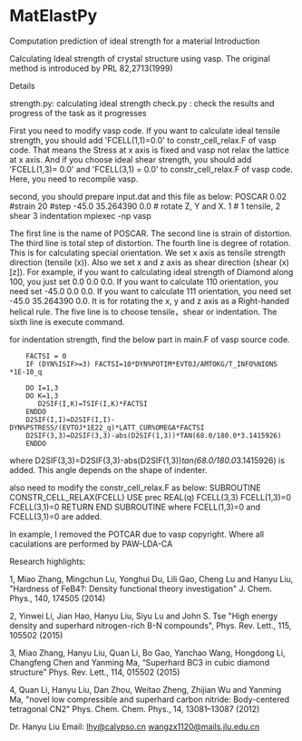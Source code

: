 # MatElastPy
 Computation prediction of ideal strength for a material
Introduction

Calculating Ideal strength of crystal structure using vasp. The original method is introduced by PRL 82,2713(1999)

Details

strength.py: calculating ideal strength
check.py : check the results and progress of the task as it progresses

First you need to modify vasp code. If you want to calculate ideal tensile strength, you should add 'FCELL(1,1)=0.0' to constr_cell_relax.F of vasp code. That means the Stress at x axis is fixed and vasp not relax the lattice at x axis. And if you choose ideal shear strength, you should add 'FCELL(1,3)= 0.0' and 'FCELL(3,1) = 0.0' to constr_cell_relax.F of vasp code. Here, you need to recompile vasp.

second, you should prepare input.dat and this file as below:
POSCAR
0.02 #strain
20 #step
-45.0 35.264390 0.0 # rotate Z, Y and X.
1 # 1 tensile, 2 shear 3 indentation
mpiexec -np  vasp

The first line is the name of POSCAR. The second line is strain of distortion. The third line is total step of distortion. The fourth line is degree of rotation. This is for calculating special orientation. We set x axis as tensile strength direction (tensile (x)). Also we set x and z axis as shear direction (shear (x)[z]). For example, if you want to calculating ideal strength of Diamond along 100, you just set 0.0 0.0 0.0. If you want to calculate 110 orientation, you need set -45.0 0.0 0.0. If you want to calculate 111 orientation, you need set -45.0 35.264390 0.0.
It is for rotating the x, y and z axis as a Right-handed helical rule. The five line is to choose tensile，shear or indentation. The sixth line is execute command.

for indentation strength, find the below part in main.F of vasp source code.

        FACTSI = 0
        IF (DYN%ISIF>=3) FACTSI=10*DYN%POTIM*EVTOJ/AMTOKG/T_INFO%NIONS *1E-10_q

        DO I=1,3
        DO K=1,3
           D2SIF(I,K)=TSIF(I,K)*FACTSI
        ENDDO
        D2SIF(I,I)=D2SIF(I,I)-DYN%PSTRESS/(EVTOJ*1E22_q)*LATT_CUR%OMEGA*FACTSI
        D2SIF(3,3)=D2SIF(3,3)-abs(D2SIF(1,3))*TAN(68.0/180.0*3.1415926)  
        ENDDO 

where D2SIF(3,3)=D2SIF(3,3)-abs(D2SIF(1,3))*tan(68.0/180.0*3.1415926) is added.  This angle depends on the shape of indenter.

also need to modify the constr_cell_relax.F as below:
      SUBROUTINE CONSTR_CELL_RELAX(FCELL)
      USE prec
      REAL(q) FCELL(3,3)
      FCELL(1,3)=0
      FCELL(3,1)=0
      RETURN
      END SUBROUTINE
where FCELL(1,3)=0 and FCELL(3,1)=0 are added.

In example, I removed the POTCAR due to vasp copyright. Where all caculations are performed
by PAW-LDA-CA 

Research highlights:

1, Miao Zhang, Mingchun Lu, Yonghui Du, Lili Gao, Cheng Lu and Hanyu Liu, "Hardness of FeB4?: Density functional theory investigation" J. Chem. Phys., 140, 174505 (2014)

2, Yinwei Li, Jian Hao, Hanyu Liu, Siyu Lu and John S. Tse "High energy density and superhard nitrogen-rich B-N compounds", Phys. Rev. Lett., 115, 105502 (2015)

3, Miao Zhang, Hanyu Liu, Quan Li, Bo Gao, Yanchao Wang, Hongdong Li, Changfeng Chen and Yanming Ma, “Superhard BC3 in cubic diamond structure” Phys. Rev. Lett., 114, 015502 (2015)

4, Quan Li, Hanyu Liu, Dan Zhou, Weitao Zheng, Zhijian Wu and Yanming Ma, "novel low compressible and superhard carbon nitride: Body-centered tetragonal CN2" Phys. Chem. Chem. Phys., 14, 13081–13087 (2012)

Dr. Hanyu Liu
Email: lhy@calypso.cn
       wangzx1120@mails.jlu.edu.cn
